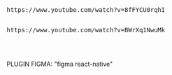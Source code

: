 <PRE>
https://www.youtube.com/watch?v=8fFYCU0rqhI

</PRE>

<PRE>
https://www.youtube.com/watch?v=BWrXq1NwuMk

</PRE>


<BR>
<P> PLUGIN FIGMA: "figma react-native" </p>
